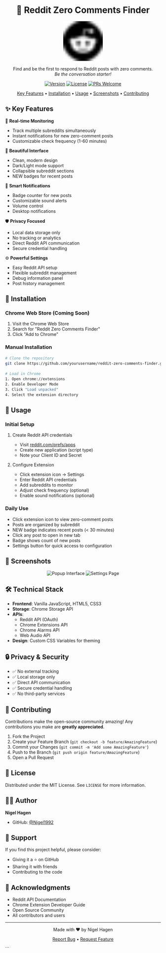 <div align="center">

# 🎯 Reddit Zero Comments Finder

<img src="icon.png" alt="Extension Icon" width="128"/>

Find and be the first to respond to Reddit posts with zero comments.  
*Be the conversation starter!*

[![Version](https://img.shields.io/badge/version-2025.2.26-blue.svg)](https://github.com/yourusername/reddit-zero-comments-finder)
[![License](https://img.shields.io/badge/license-MIT-green.svg)](LICENSE)
[![PRs Welcome](https://img.shields.io/badge/PRs-welcome-brightgreen.svg)](https://github.com/yourusername/reddit-zero-comments-finder/pulls)

[Key Features](#-key-features) •
[Installation](#-installation) •
[Usage](#-usage) •
[Screenshots](#-screenshots) •
[Contributing](#-contributing)

</div>

## ✨ Key Features

🔄 **Real-time Monitoring**
- Track multiple subreddits simultaneously
- Instant notifications for new zero-comment posts
- Customizable check frequency (1-60 minutes)

🎨 **Beautiful Interface**
- Clean, modern design
- Dark/Light mode support
- Collapsible subreddit sections
- NEW badges for recent posts

🔔 **Smart Notifications**
- Badge counter for new posts
- Customizable sound alerts
- Volume control
- Desktop notifications

🛡️ **Privacy Focused**
- Local data storage only
- No tracking or analytics
- Direct Reddit API communication
- Secure credential handling

⚙️ **Powerful Settings**
- Easy Reddit API setup
- Flexible subreddit management
- Debug information panel
- Post history management

## 🚀 Installation

### Chrome Web Store (Coming Soon)
1. Visit the Chrome Web Store
2. Search for "Reddit Zero Comments Finder"
3. Click "Add to Chrome"

### Manual Installation
```bash
# Clone the repository
git clone https://github.com/yourusername/reddit-zero-comments-finder.git

# Load in Chrome
1. Open chrome://extensions
2. Enable Developer Mode
3. Click "Load unpacked"
4. Select the extension directory
```

## 📖 Usage

### Initial Setup
1. Create Reddit API credentials
   - Visit [reddit.com/prefs/apps](https://www.reddit.com/prefs/apps)
   - Create new application (script type)
   - Note your Client ID and Secret

2. Configure Extension
   - Click extension icon → Settings
   - Enter Reddit API credentials
   - Add subreddits to monitor
   - Adjust check frequency (optional)
   - Enable sound notifications (optional)

### Daily Use
- Click extension icon to view zero-comment posts
- Posts are organized by subreddit
- NEW badge indicates recent posts (< 30 minutes)
- Click any post to open in new tab
- Badge shows count of new posts
- Settings button for quick access to configuration

## 📸 Screenshots

<div align="center">
<img src="screenshots/popup.png" alt="Popup Interface" width="400"/>
<img src="screenshots/settings.png" alt="Settings Page" width="400"/>
</div>

## 🛠️ Technical Stack

- **Frontend**: Vanilla JavaScript, HTML5, CSS3
- **Storage**: Chrome Storage API
- **APIs**: 
  - Reddit API (OAuth)
  - Chrome Extensions API
  - Chrome Alarms API
  - Web Audio API
- **Design**: Custom CSS Variables for theming

## 🔒 Privacy & Security

- ✅ No external tracking
- ✅ Local storage only
- ✅ Direct API communication
- ✅ Secure credential handling
- ✅ No third-party services

## 🤝 Contributing

Contributions make the open-source community amazing! Any contributions you make are **greatly appreciated**.

1. Fork the Project
2. Create your Feature Branch (`git checkout -b feature/AmazingFeature`)
3. Commit your Changes (`git commit -m 'Add some AmazingFeature'`)
4. Push to the Branch (`git push origin feature/AmazingFeature`)
5. Open a Pull Request

## 📝 License

Distributed under the MIT License. See `LICENSE` for more information.

## 👨‍💻 Author

**Nigel Hagen**
- GitHub: [@Nigel1992](https://github.com/Nigel1992)

## 💖 Support

If you find this project helpful, please consider:
- Giving it a ⭐️ on GitHub
- Sharing it with friends
- Contributing to the code

## 🙏 Acknowledgments

- Reddit API Documentation
- Chrome Extension Developer Guide
- Open Source Community
- All contributors and users

---

<div align="center">
Made with ❤️ by Nigel Hagen

[Report Bug](https://github.com/yourusername/reddit-zero-comments-finder/issues) •
[Request Feature](https://github.com/yourusername/reddit-zero-comments-finder/issues)
</div>
```

